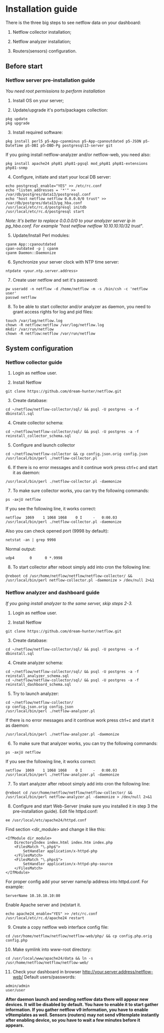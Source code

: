 # Installation guide
There is the three big steps to see netflow data on your dashboard:

1. Netflow collector installation;

2. Netflow analyzer installation;

3. Routers(sensors) configuration.

## Before start

### Netflow server pre-installation guide
*You need root permissions to perform installation*

1. Install OS on your server;

2. Update/upgrade it's ports/packages collection:
```
pkg update
pkg upgrade
```

3. Install required software:
```
pkg install perl5 p5-App-cpanminus p5-App-cpanoutdated p5-JSON p5-DateTime p5-DBI p5-DBD-Pg postgresql13-server git
```
If you going install netflow-analyzer and/or netflow-web, you need also:
```
pkg install apache24 php81 php81-pgsql mod_php81 php81-extensions php81-snmp
```

4. Configure, initiate and start your local DB server:
```
echo postgresql_enable="YES" >> /etc/rc.conf
echo "listen_addresses = '*'" >> /var/db/postgres/data13/postgresql.conf
echo "host netflow netflow 0.0.0.0/0 trust" >> /var/db/postgres/data13/pg_hba.conf
/usr/local/etc/rc.d/postgresql initdb
/usr/local/etc/rc.d/postgresql start
```
*Note: It's better to replace 0.0.0.0/0 to your analyzer server ip in pg_hba.conf. For example "host netflow netflow 10.10.10.10/32 trust*".

5. Update/Install Perl modules:
```
cpanm App::cpanoutdated
cpan-outdated -p | cpanm
cpanm Daemon::Daemonize
```

6. Synchronize your server clock with NTP time server:
```
ntpdate <your.ntp.server.address>
```

7. Create user netflow and set it's password:
```
pw useradd -n netflow -d /home/netflow -m -s /bin/csh -c 'netflow user'
passwd netflow
```

8. To be able to start collector and/or analyzer as daemon, you need to grant access rights for log and pid files:
```
touch /var/log/netflow.log
chown -R netflow:netflow /var/log/netflow.log
mkdir /var/run/netflow
chown -R netflow:netflow /var/run/netflow
```

## System configuration

### Netflow collector guide

1. Login as netflow user.

2. Install Netflow
```
git clone https://github.com/dream-hunter/netflow.git
```

3. Create database:
```
cd ~/netflow/netflow-collector/sql/ && psql -U postgres -a -f dbinstall.sql
```

4. Create collector schema:
```
cd ~/netflow/netflow-collector/sql/ && psql -U postgres -a -f reinstall_collector_schema.sql
```

5. Configure and launch collector
```
cd ~/netflow/netflow-collector && cp config.json.orig config.json
/usr/local/bin/perl ./netflow-collector.pl
```

6. If there is no error messages and it continue work press ctrl+c and start it as daemon:
```
/usr/local/bin/perl ./netflow-collector.pl -daemonize
```

7. To make sure collector works, you can try the following commands:
```
ps -axjU netflow
```
If you see the following line, it works correct:
```
netflow  1069    1 1068 1068    0 I     -   0:00.03 /usr/local/bin/perl ./netflow-collector.pl -daemonize
```
Also you can check opened port (9998 by default):
```
netstat -an | grep 9998
```
Normal output:
```
udp4       0      0 *.9998
```

8. To start collector after reboot simply add into cron the following line:
```
@reboot cd /usr/home/netflow/netflow/netflow-collector/ && /usr/local/bin/perl netflow-collector.pl -daemonize > /dev/null 2>&1
```

### Netflow analyzer and dashboard guide
*If you going install analyzer to the same server, skip steps 2-3.*

1. Login as netflow user.

2. Install Netflow
```
git clone https://github.com/dream-hunter/netflow.git
```

3. Create database:
```
cd ~/netflow/netflow-collector/sql/ && psql -U postgres -a -f dbinstall.sql
```

4. Create analyzer schema:
```
cd ~/netflow/netflow-collector/sql/ && psql -U postgres -a -f reinstall_analyzer_schema.sql
cd ~/netflow/netflow-collector/sql/ && psql -U postgres -a -f reinstall_dashboard_schema.sql
```

5. Try to launch analyzer:
```
cd ~/netflow/netflow-collector/
cp config.json.orig config.json
/usr/local/bin/perl ./netflow-analyzer.pl
```
If there is no error messages and it continue work press ctrl+c and start it as daemon:
```
/usr/local/bin/perl ./netflow-analyzer.pl -daemonize
```

6. To make sure that analyzer works, you can try the following commands:
```
ps -axjU netflow
```
If you see the following line, it works correct:
```
netflow  1069    1 1068 1068    0 I     -   0:00.03 /usr/local/bin/perl ./netflow-analyzer.pl -daemonize
```

7. To start analyzer after reboot simply add into cron the following line:
```
@reboot cd /usr/home/netflow/netflow/netflow-collector/ && /usr/local/bin/perl netflow-analyzer.pl -daemonize > /dev/null 2>&1
```

8. Configure and start Web-Server (make sure you installed it in step 3 the pre-installation guide). Edit file httpd.conf:
```
ee /usr/local/etc/apache24/httpd.conf
```
Find section <dir_module> and change it like this:
```
<IfModule dir_module>
    DirectoryIndex index.html index.htm index.php
    <FilesMatch "\.php$">
        SetHandler application/x-httpd-php
    </FilesMatch>
    <FilesMatch "\.phps$">
        SetHandler application/x-httpd-php-source
    </FilesMatch>
</IfModule>
```
For proper config add your server name/ip address into httpd.conf. For example:
```
ServerName 10.10.10.10:80
```
Enable Apache server and (re)start it.
```
echo apache24_enable="YES" >> /etc/rc.conf
/usr/local/etc/rc.d/apache24 restart
```

9. Create a copy netflow web interface config file:
```
cd /usr/home/netflow/netflow/netflow-web/php/ && cp config.php.orig config.php
```

10. Make symlink into www-root directory:
```
cd /usr/local/www/apache24/data && ln -s /usr/home/netflow/netflow/netflow-web/
```

11. Check your dashboard in browser http://your.server.address/netflow-web/
Default users/passwords:
```
admin/admin
user/user
```

**After daemon launch and sending netflow data there will appear new devices. It will be disabled by default. You have to enable it to start gather information.
If you gather netflow v9 information, you have to enable v9templates as well. Sensors (routers) may not send v9template instantly after enabling device, so you have to wait a few minutes before it appears.**
